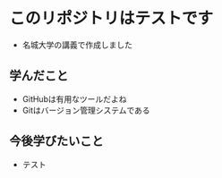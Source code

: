 # このリポジトリはテストです

* 名城大学の講義で作成しました

## 学んだこと

* GitHubは有用なツールだよね
* Gitはバージョン管理システムである

## 今後学びたいこと

* テスト

